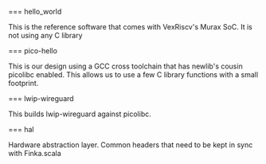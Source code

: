 === hello_world

This is the reference software that comes with VexRiscv's Murax SoC.
It is not using any C library

=== pico-hello

This is our design using a GCC cross toolchain that has newlib's cousin
picolibc enabled. This allows us to use a few C library functions with
a small footprint.

=== lwip-wireguard

This builds lwip-wireguard against picolibc.

=== hal

Hardware abstraction layer.
Common headers that need to be kept in sync with Finka.scala